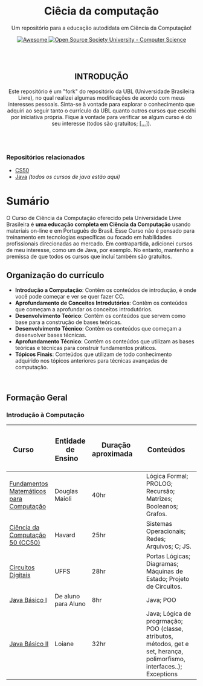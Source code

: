 <!-- INTRODUÇÃO -->
<p align="center">
	<h1 align="center">Ciêcia da computação</h1>
<p align="center">
  	Um repositório para a educação autodidata em Ciência da Computação!
</p>
<p align="center">
  	<a href="https://github.com/sindresorhus/awesome">
    		<img alt="Awesome" src="https://cdn.rawgit.com/sindresorhus/awesome/d7305f38d29fed78fa85652e3a63e154dd8e8829/media/badge.svg">
  	</a>
  	<a href="https://github.com/ossu/computer-science">
		<img alt="Open Source Society University - Computer Science" src="https://img.shields.io/badge/OSSU-computer--science-blue.svg">
  	</a>
</p>

</br>
</br>

<!-- INTRODUÇÃO 2 -->
<p align="center">
	<h2 align="center">INTRODUÇÃO</h2>
	<p align="center">
		Este repositório é um "fork" do repositório da UBL (Universidade Brasileira Livre), no qual realizei algumas modificações de acordo com meus interesses 	  		pessoais. Sinta-se à vontade para explorar o conhecimento que adquiri ao seguir tanto o currículo da UBL quanto outros cursos que escolhi por iniciativa própria.
		Fique à vontade para verificar se algum curso é do seu interesse (todos são gratuitos; <a href="#formacaogeral">[...]</a>).
	</p>
</p>

</br>
</br>

<!-- CONTEÚDOS -->
### Repositórios relacionados 
- [CS50](https://github.com/FireguiQueen/CS50)
- [Java](https://github.com/FireguiQueen/Java) _(todos os cursos de java estão aqui)_

# Sumário
O Curso de Ciência da Computação oferecido pela Universidade Livre Brasileira é **uma educação completa em Ciência da Computação** 
usando materiais on-line e em Português do Brasil. Esse Curso não é pensado para treinamento em tecnologias específicas ou focado em habilidades profissionais direcionadas ao mercado. Em contrapartida, adicionei cursos de meu interesse, como um de Java, por exemplo. No entanto, mantenho a premissa de que todos os cursos que incluí também são gratuitos.
  
## Organização do currículo
- **Introdução a Computação**: Contêm os conteúdos de introdução, é onde você pode começar e ver se quer fazer CC.
- **Aprofundamento de Conceitos Introdutórios**: Contêm os conteúdos que começam a aprofundar os conceitos introdutórios.
- **Desenvolvimento Teórico**: Contêm os conteúdos que servem como base para a construção de bases teóricas.
- **Desenvolvimento Técnico**: Contêm os conteúdos que começam a desenvolver bases técnicas.
- **Aprofundamento Técnico**: Contêm os conteúdos que utilizam as bases teóricas e técnicas para construir fundamentos práticos.
- **Tópicos Finais**: Conteúdos que utilizam de todo conhecimento adquirido nos tópicos anteriores para técnicas avançadas de computação.

</br>

## Formação Geral  <a name="formacaogeral"></a>
### Introdução à Computação

<table>
	<thead>
		<th> <h3> Curso &nbsp;&nbsp;&nbsp;&nbsp;&nbsp; 	      </h3> </th> 
		<th> <h3> Entidade de Ensino&nbsp;&nbsp;&nbsp;&nbsp; </h3> </th>
		<th> <h3> Duração aproximada&nbsp;&nbsp;&nbsp;&nbsp; </h3> </th> 
		<th> <h3> Conteúdos&nbsp;&nbsp;&nbsp;&nbsp;          </h3> </th> 
<!-- 		<th> <h3> Concluído                                  </h3> </th> -->
	</thead>
	<tbody>
		<tr>
			<td> 
				<a href="https://www.youtube.com/watch?v=QE6ruiq632o&list=PLrOyM49ctTx-HWypJVvn_zMO1o7oOAfVx">Fundamentos Matemáticos para Computação</a> 
			</td>
			<td> Douglas Maioli </td>
			<td> 40hr </td>
			<td> Lógica Formal; PROLOG; Recursão; </br> Matrizes; Booleanos; Grafos.</td>
<!-- 			<td> :x: </td> -->
		</tr>
		<tr>
			<td> 
				<a href="https://www.estudarfora.org.br/cursos/cc50/">Ciência da Computação 50 (CC50) </a> 
			</td>
			<td> Havard </td>
			<td> 25hr</td>
			<td> Sistemas Operacionais; Redes; Arquivos; C; JS. </td>
<!-- 			<td>:large_orange_diamond: em andamento </td> -->
		</tr>
		<tr>
			<td> 
				<a href="https://www.youtube.com/playlist?list=PLXyWBo_coJnMYO9Na3t-oYsc2X4kPJBWf">Circuitos Digitais</a> 
			</td>
			<td> UFFS</td>
			<td> 28hr </td>
			<td> Portas Lógicas; Diagramas; Máquinas de Estado; Projeto de Circuitos.</td>
<!-- 			<td>:large_orange_diamond: em andamento </td> -->
		</tr>
		<tr>
			<td> 
				<a href="https://www.youtube.com/playlist?list=PLa75BYTPDNKZLzk3xG-gSXSU_AAq5RP4g">Java Básico I</a> 
			</td>
			<td> De aluno para Aluno </td>
			<td> 8hr </td>
			<td> Java; POO </td>
<!-- 			<td>:large_orange_diamond: em andamento </td> -->
		</tr>
		<tr>
			<td> 
				<a href="https://loiane.training/continuar-curso/java-basico">Java Básico II</a> 
			</td>
			<td> Loiane </td>
			<td> 32hr </td>
			<td> Java; Lógica de progrmação; POO (classe, atributos, métodos, get e set, herança, polimorfismo, interfaces..); Exceptions </td>
<!-- 			<td>:large_orange_diamond: em andamento </td> -->
		</tr>
	</tbody>
</table>
